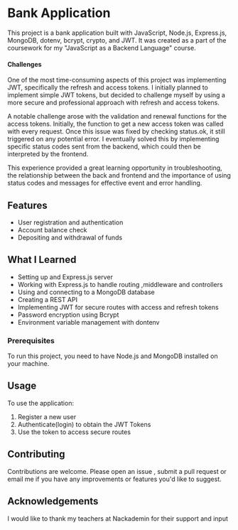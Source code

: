 # Bank Application

This project is a bank application built with JavaScript, Node.js, Express.js, MongoDB, dotenv, bcrypt, crypto, and JWT. It was created as a part of the coursework for my "JavaScript as a Backend Language" course.

#### Challenges

One of the most time-consuming aspects of this project was implementing JWT, specifically the refresh and access tokens. I initially planned to implement simple JWT tokens, but decided to challenge myself by using a more secure and professional approach with refresh and access tokens.

A notable challenge arose with the validation and renewal functions for the access tokens. Initially, the function to get a new access token was called with every request. Once this issue was fixed by checking status.ok, it still triggered on any potential error. I eventually solved this by implementing specific status codes sent from the backend, which could then be interpreted by the frontend.

This experience provided a great learning opportunity in troubleshooting, the relationship between the back and frontend and the importance of using status codes and messages for effective event and error handling.

## Features

- User registration and authentication
- Account balance check
- Depositing and withdrawal of funds

## What I Learned

- Setting up and Express.js server
- Working with Express.js to handle routing ,middleware and controllers
- Using and connecting to a MongoDB database
- Creating a REST API
- Implementing JWT for secure routes with access and refresh tokens
- Password encryption using Bcrypt
- Environment variable management with dontenv

### Prerequisites

To run this project, you need to have Node.js and MongoDB installed on your machine.

## Usage

To use the application:

1. Register a new user
2. Authenticate(login) to obtain the JWT Tokens
3. Use the token to access secure routes

## Contributing

Contributions are welcome. Please open an issue , submit a pull request or email me if you have any improvements or features you'd like to suggest.

## Acknowledgements

I would like to thank my teachers at Nackademin for their support and input
